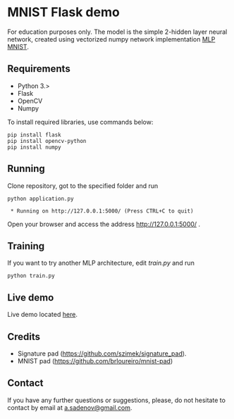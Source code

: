# MNIST Flask demo 

For education purposes only.
The model is the simple 2-hidden layer neural network, created using vectorized numpy network implementation
[MLP MNIST](https://github.com/alm4z/mlp-mnist/blob/master/demo.ipynb). 


## Requirements

  * Python 3.>
  * Flask
  * OpenCV
  * Numpy


To install required libraries, use commands below:
```
pip install flask
pip install opencv-python
pip install numpy

```

## Running
Clone repository, got to the specified folder and run
```
python application.py
```
```
 * Running on http://127.0.0.1:5000/ (Press CTRL+C to quit)
```
Open your browser and access the address http://127.0.0.1:5000/ .

## Training
If you want to try another MLP architecture, edit *train.py* and run
```
python train.py
```

## Live demo
Live demo located [here](https://github.com/alm4z/mlp-mnist/blob/master/demo.ipynb). 

## Credits
* Signature pad (https://github.com/szimek/signature_pad).
* MNIST pad (https://github.com/brloureiro/mnist-pad)

## Contact
If you have any further questions or suggestions, please, do not hesitate to contact by email at a.sadenov@gmail.com.

